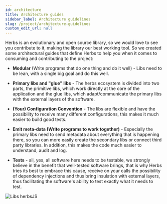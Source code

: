 ```yaml
---
id: architecture
title: Architecture guides
sidebar_label: Architecture guidelines
slug: /project/architecture-guidelines
custom_edit_url: null
---
```


Herbs is an evolutionary and open source library, so we would love to see you contribute to it, making the library our best working tool. So we created some architectural guides that define Herbs to help you when it comes to consuming and contributing to the project:

- **Modular** (Write programs that do one thing and do it well) - Libs need to be lean, with a single big goal and do this well.

- **Primary libs and "glue" libs** - The herbs ecosystem is divided into two parts, the primitive libs, which work directly at the core of the application and the glue libs, which adapt/communicate the primary libs with the external layers of the software.

- **(Your) Configuration Convention** - The libs are flexible and have the possibility to receive many different configurations, this makes it much easier to build good tests.

- **Emit meta-data (Write programs to work together)** - Especially the primary libs need to send metadata about everything that is happening there, so you can more easily create the secondary libs or connect third party libraries. In addition, this makes the code much easier to understand, audit and log.

- **Tests** - all, yes, all software here needs to be testable, we strongly believe in the benefit that well-tested software brings, that is why Herbs tries its best to embrace this cause, receive on your calls the possibility of dependency injections and thus bring insulation with external layers, thus facilitating the software's ability to test exactly what it needs to test.

![Libs herbsJS](/img/herbsjs_diagram.png)

